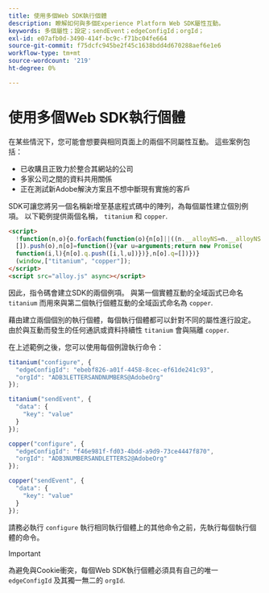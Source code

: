 ```yaml
---
title: 使用多個Web SDK執行個體
description: 瞭解如何與多個Experience Platform Web SDK屬性互動。
keywords: 多個屬性；設定；sendEvent；edgeConfigId；orgId；
exl-id: e07afb0d-3490-414f-bc9c-f71bc04fe664
source-git-commit: f75dcfc945be2f45c1638bdd4d670288aef6e1e6
workflow-type: tm+mt
source-wordcount: '219'
ht-degree: 0%

---
```


# 使用多個Web SDK執行個體

在某些情況下，您可能會想要與相同頁面上的兩個不同屬性互動。 這些案例包括：

* 已收購且正致力於整合其網站的公司
* 多家公司之間的資料共用關係
* 正在測試新Adobe解決方案且不想中斷現有實施的客戶

SDK可讓您將另一個名稱新增至基底程式碼中的陣列，為每個屬性建立個別例項。 以下範例提供兩個名稱， `titanium` 和 `copper`.

```html
<script>
  !function(n,o){o.forEach(function(o){n[o]||((n.__alloyNS=n.__alloyNS||
  []).push(o),n[o]=function(){var u=arguments;return new Promise(
  function(i,l){n[o].q.push([i,l,u])})},n[o].q=[])})}
  (window,["titanium", "copper"]);
</script>
<script src="alloy.js" async></script>
```

因此，指令碼會建立SDK的兩個例項。 與第一個實體互動的全域函式已命名 `titanium` 而用來與第二個執行個體互動的全域函式命名為 `copper`.

藉由建立兩個個別的執行個體，每個執行個體都可以針對不同的屬性進行設定。 由於與互動而發生的任何通訊或資料持續性 `titanium` 會與隔離 `copper`.

在上述範例之後，您可以使用每個例證執行命令：

```javascript
titanium("configure", {
  "edgeConfigId": "ebebf826-a01f-4458-8cec-ef61de241c93",
  "orgId": "ADB3LETTERSANDNUMBERS@AdobeOrg"
});

titanium("sendEvent", {
  "data": {
    "key": "value"
  }
});

copper("configure", {
  "edgeConfigId": "f46e981f-fd03-4bdd-a9d9-73ce4447f870",
  "orgId": "ADB3NUMBERSANDLETTERS2@AdobeOrg"
});

copper("sendEvent", {
  "data": {
    "key": "value"
  }
});
```

請務必執行 `configure` 執行相同執行個體上的其他命令之前，先執行每個執行個體的命令。

>[!IMPORTANT]
>
>為避免與Cookie衝突，每個Web SDK執行個體必須具有自己的唯一 `edgeConfigId` 及其獨一無二的 `orgId`.
